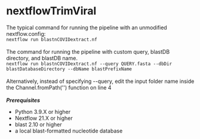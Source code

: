# nextflowTrimViral
The typical command for running the pipeline with an unmodified nextflow.config:<br>
```nextflow run blastnCOVIDextract.nf```<br><br>
The command for running the pipeline with custom query, blastDB directory, and blastDB name.<br>
```nextflow run blastnCOVIDextract.nf --query QUERY.fasta --dbDir blastDatabaseDirectory --dbName blastPrefixName```<br><br>
Alternatively, instead of specifying --query, edit the input folder name inside the Channel.fromPath('') function on line 4<br><br>
***Prerequisites***<br>
- Python 3.9.X or higher<br>
- Nextflow 21.X or higher<br>
- blast 2.10 or higher<br>
- a local blast-formatted nucleotide database<br>
        
